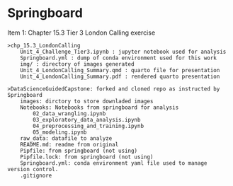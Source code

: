 # Springboard

Item 1: Chapter 15.3 Tier 3 London Calling exercise

    >chp_15.3_LondonCalling
        Unit_4_Challenge_Tier3.ipynb : jupyter notebook used for analysis
        Springboard.yml : dump of conda environment used for this work
        img/ : directory of images generated
        Unit_4_LondonCalling_Summary.qmd : quarto file for presentation
        Unit_4_LondonCalling_Summary.pdf : rendered quarto presentation

    >DataScienceGuidedCapstone: forked and cloned repo as instructed by Springboard
        images: dirctory to store downladed images
        Notebooks: Notebooks from springboard for analysis
            02_data_wrangling.ipynb
            03_exploratory_data_analysis.ipynb
            04_preprocessing_and_training.ipynb
            05_modeling.ipynb
        raw_data: datafile to analyze
        README.md: readme from original 
        Pipfile: from springboard (not using)
        Pipfile.lock: from springboard (not using)
        Springboard.yml: conda environment yaml file used to manage version control.
        .gitignore

